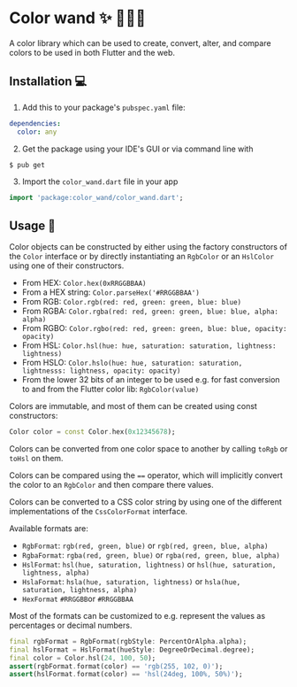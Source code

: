 Color wand ✨ 🍭🧙‍♂️
=====
A color library which can be used to create, convert, alter, and compare colors to be used in both Flutter and the web.

Installation 💻
-----
1. Add this to your package's `pubspec.yaml` file:

```yaml
dependencies:
  color: any
```

2. Get the package using your IDE's GUI or via command line with

```bash
$ pub get
```

3. Import the `color_wand.dart` file in your app

```dart
import 'package:color_wand/color_wand.dart';
```

Usage 🥒
-----
Color objects can be constructed by either using the factory constructors of the `Color` interface or by directly 
instantiating an `RgbColor` or an `HslColor` using one of their constructors.

- From HEX: `Color.hex(0xRRGGBBAA)`
- From a HEX string: `Color.parseHex('#RRGGBBAA')`
- From RGB: `Color.rgb(red: red, green: green, blue: blue)`
- From RGBA: `Color.rgba(red: red, green: green, blue: blue, alpha: alpha)`
- From RGBO: `Color.rgbo(red: red, green: green, blue: blue, opacity: opacity)`
- From HSL: `Color.hsl(hue: hue, saturation: saturation, lightness: lightness)`
- From HSLO: `Color.hslo(hue: hue, saturation: saturation, lightnesss: lightness, opacity: opacity)`
- From the lower 32 bits of an integer to be used e.g. for fast conversion to and from the Flutter color lib: `RgbColor(value)`

Colors are immutable, and most of them can be created using const constructors:
```dart
Color color = const Color.hex(0x12345678);
```

Colors can be converted from one color space to another by calling `toRgb` or `toHsl` on them.

Colors can be compared using the `==` operator, which will implicitly convert the color to an `RgbColor` and then compare there values.

Colors can be converted to a CSS color string by using one of the different implementations of the `CssColorFormat` interface.

Available formats are:
- `RgbFormat`: `rgb(red, green, blue)` or `rgb(red, green, blue, alpha)`
- `RgbaFormat`: `rgba(red, green, blue)` or `rgba(red, green, blue, alpha)`
- `HslFormat`: `hsl(hue, saturation, lightness)` or `hsl(hue, saturation, lightness, alpha)`
- `HslaFormat`: `hsla(hue, saturation, lightness)` or `hsla(hue, saturation, lightness, alpha)`
- `HexFormat` `#RRGGBB`or `#RRGGBBAA`

Most of the formats can be customized to e.g. represent the values as percentages or decimal numbers.

```dart
final rgbFormat = RgbFormat(rgbStyle: PercentOrAlpha.alpha);
final hslFormat = HslFormat(hueStyle: DegreeOrDecimal.degree);
final color = Color.hsl(24, 100, 50);
assert(rgbFormat.format(color) == 'rgb(255, 102, 0)');
assert(hslFormat.format(color) == 'hsl(24deg, 100%, 50%)');
```